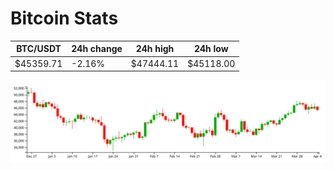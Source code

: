 # Bitcoin Stats

BTC/USDT|24h change|24h high|24h low|
|---|---|---|---|
|$45359.71|-2.16%|$47444.11|$45118.00|

<img src="./chart.svg">
